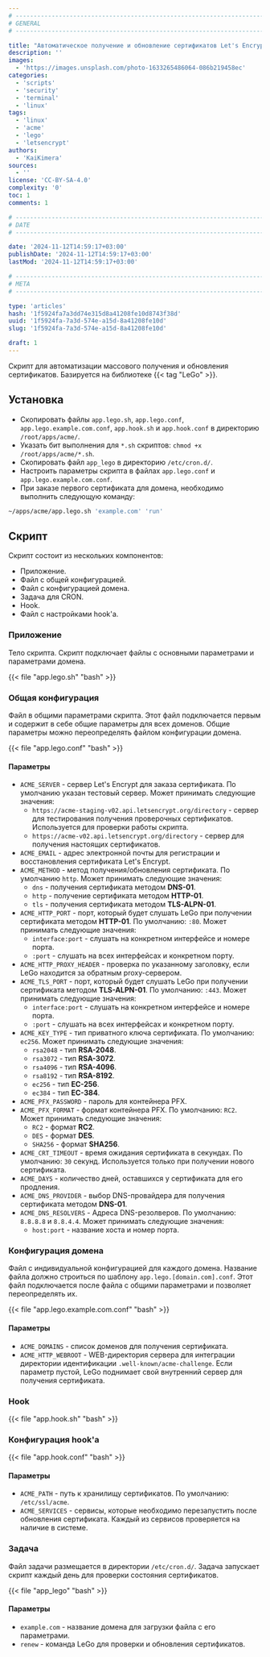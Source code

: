 ```yaml
---
# -------------------------------------------------------------------------------------------------------------------- #
# GENERAL
# -------------------------------------------------------------------------------------------------------------------- #

title: "Автоматическое получение и обновление сертификатов Let's Encrypt"
description: ''
images:
  - 'https://images.unsplash.com/photo-1633265486064-086b219458ec'
categories:
  - 'scripts'
  - 'security'
  - 'terminal'
  - 'linux'
tags:
  - 'linux'
  - 'acme'
  - 'lego'
  - 'letsencrypt'
authors:
  - 'KaiKimera'
sources:
  - ''
license: 'CC-BY-SA-4.0'
complexity: '0'
toc: 1
comments: 1

# -------------------------------------------------------------------------------------------------------------------- #
# DATE
# -------------------------------------------------------------------------------------------------------------------- #

date: '2024-11-12T14:59:17+03:00'
publishDate: '2024-11-12T14:59:17+03:00'
lastMod: '2024-11-12T14:59:17+03:00'

# -------------------------------------------------------------------------------------------------------------------- #
# META
# -------------------------------------------------------------------------------------------------------------------- #

type: 'articles'
hash: '1f5924fa7a3dd74e315d8a41208fe10d8743f38d'
uuid: '1f5924fa-7a3d-574e-a15d-8a41208fe10d'
slug: '1f5924fa-7a3d-574e-a15d-8a41208fe10d'

draft: 1
---
```


Скрипт для автоматизации массового получения и обновления сертификатов. Базируется на библиотеке {{< tag "LeGo" >}}.

<!--more-->

## Установка

- Скопировать файлы `app.lego.sh`, `app.lego.conf`, `app.lego.example.com.conf`, `app.hook.sh` и `app.hook.conf` в директорию `/root/apps/acme/`.
- Указать бит выполнения для `*.sh` скриптов: `chmod +x /root/apps/acme/*.sh`.
- Скопировать файл `app_lego` в директорию `/etc/cron.d/`.
- Настроить параметры скрипта в файлах `app.lego.conf` и `app.lego.example.com.conf`.
- При заказе первого сертификата для домена, необходимо выполнить следующую команду:

```bash
~/apps/acme/app.lego.sh 'example.com' 'run'
```

## Скрипт

Скрипт состоит из нескольких компонентов:

- Приложение.
- Файл с общей конфигурацией.
- Файл с конфигурацией домена.
- Задача для CRON.
- Hook.
- Файл с настройками hook'а.

### Приложение

Тело скрипта. Скрипт подключает файлы с основными параметрами и параметрами домена.

{{< file "app.lego.sh" "bash" >}}

### Общая конфигурация

Файл в общими параметрами скрипта. Этот файл подключается первым и содержит в себе общие параметры для всех доменов. Общие параметры можно переопределять файлом конфигурации домена.

{{< file "app.lego.conf" "bash" >}}

#### Параметры

- `ACME_SERVER` - сервер Let's Encrypt для заказа сертификата. По умолчанию указан тестовый сервер. Может принимать следующие значения:
  - `https://acme-staging-v02.api.letsencrypt.org/directory` - сервер для тестирования получения проверочных сертификатов. Используется для проверки работы скрипта.
  - `https://acme-v02.api.letsencrypt.org/directory` - сервер для получения настоящих сертификатов.
- `ACME_EMAIL` - адрес электронной почты для регистрации и восстановления сертификата Let's Encrypt.
- `ACME_METHOD` - метод получения/обновления сертификата. По умолчанию `http`. Может принимать следующие значения:
  - `dns` - получения сертификата методом **DNS-01**.
  - `http` - получение сертификата методом **HTTP-01**.
  - `tls` - получения сертификата методом **TLS-ALPN-01**.
- `ACME_HTTP_PORT` - порт, который будет слушать LeGo при получении сертификата методом **HTTP-01**. По умолчанию: `:80`. Может принимать следующие значения:
  - `interface:port` - слушать на конкретном интерфейсе и номере порта.
  - `:port` - слушать на всех интерфейсах и конкретном порту.
- `ACME_HTTP_PROXY_HEADER` - проверка по указанному заголовку, если LeGo находится за обратным proxy-сервером.
- `ACME_TLS_PORT` - порт, который будет слушать LeGo при получении сертификата методом **TLS-ALPN-01**. По умолчанию: `:443`. Может принимать следующие значения:
  - `interface:port` - слушать на конкретном интерфейсе и номере порта.
  - `:port` - слушать на всех интерфейсах и конкретном порту.
- `ACME_KEY_TYPE` - тип приватного ключа сертификата. По умолчанию: `ec256`. Может принимать следующие значения:
  - `rsa2048` - тип **RSA-2048**.
  - `rsa3072` - тип **RSA-3072**.
  - `rsa4096` - тип **RSA-4096**.
  - `rsa8192` - тип **RSA-8192**.
  - `ec256` - тип **EC-256**.
  - `ec384` - тип **EC-384**.
- `ACME_PFX_PASSWORD` - пароль для контейнера PFX.
- `ACME_PFX_FORMAT` - формат контейнера PFX. По умолчанию: `RC2`. Может принимать следующие значения:
  - `RC2` - формат **RC2**.
  - `DES` - формат **DES**.
  - `SHA256` - формат **SHA256**.
- `ACME_CRT_TIMEOUT` - время ожидания сертификата в секундах. По умолчанию: `30` секунд. Используется только при получении нового сертификата.
- `ACME_DAYS` - количество дней, оставшихся у сертификата для его продления.
- `ACME_DNS_PROVIDER` - выбор DNS-провайдера для получения сертификата методом **DNS-01**.
- `ACME_DNS_RESOLVERS` - Адреса DNS-резолверов. По умолчанию: `8.8.8.8` и `8.8.4.4`. Может принимать следующие значения:
  - `host:port` - название хоста и номер порта.

### Конфигурация домена

Файл с индивидуальной конфигурацией для каждого домена. Название файла должно строиться по шаблону `app.lego.[domain.com].conf`. Этот файл подключается после файла с общими параметрами и позволяет переопределять их.

{{< file "app.lego.example.com.conf" "bash" >}}

#### Параметры

- `ACME_DOMAINS` - список доменов для получения сертификата.
- `ACME_HTTP_WEBROOT` - WEB-директория сервера для интеграции директории идентификации `.well-known/acme-challenge`. Если параметр пустой, LeGo поднимает свой внутренний сервер для получения сертификата.

### Hook

{{< file "app.hook.sh" "bash" >}}

### Конфигурация hook'а

{{< file "app.hook.conf" "bash" >}}

#### Параметры

- `ACME_PATH` - путь к хранилищу сертификатов. По умолчанию: `/etc/ssl/acme`.
- `ACME_SERVICES` - сервисы, которые необходимо перезапустить после обновления сертификата. Каждый из сервисов проверяется на наличие в системе.

### Задача

Файл задачи размещается в директории `/etc/cron.d/`. Задача запускает скрипт каждый день для проверки состояния сертификатов.

{{< file "app_lego" "bash" >}}

#### Параметры

- `example.com` - название домена для загрузки файла с его параметрами.
- `renew` - команда LeGo для проверки и обновления сертификатов.
